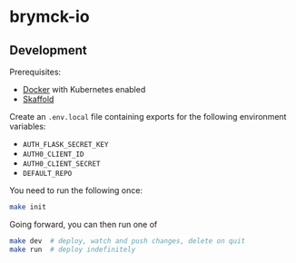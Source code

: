 brymck-io
=========

Development
-----------

Prerequisites:

* [Docker](https://www.docker.com/get-started) with Kubernetes enabled
* [Skaffold](https://github.com/GoogleContainerTools/skaffold)

Create an `.env.local` file containing exports for the following environment variables:

* `AUTH_FLASK_SECRET_KEY`
* `AUTH0_CLIENT_ID`
* `AUTH0_CLIENT_SECRET`
* `DEFAULT_REPO`

You need to run the following once:

```bash
make init
```

Going forward, you can then run one of

```bash
make dev  # deploy, watch and push changes, delete on quit
make run  # deploy indefinitely
```
